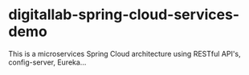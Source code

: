 # digitallab-spring-cloud-services-demo
This is a microservices Spring Cloud architecture using RESTful API's, config-server, Eureka...
